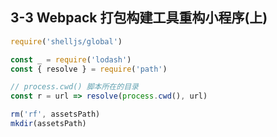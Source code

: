 ## 3-3 Webpack 打包构建工具重构小程序(上)

```js
require('shelljs/global')

const _ = require('lodash')
const { resolve } = require('path')

// process.cwd() 脚本所在的目录
const r = url => resolve(process.cwd(), url)

rm('rf', assetsPath)
mkdir(assetsPath)
```
